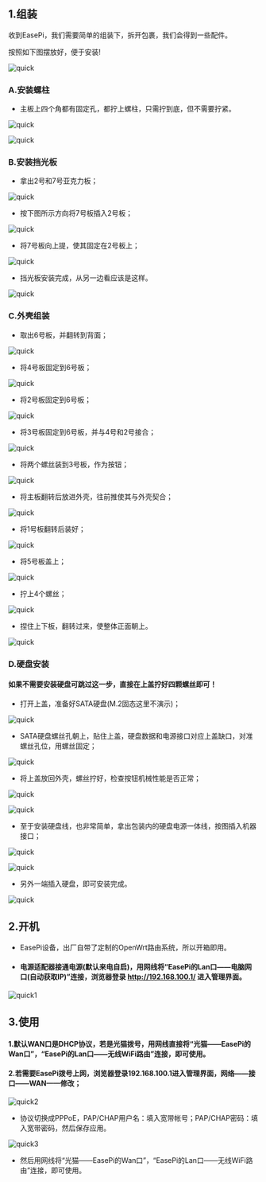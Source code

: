 ## 1.组装

收到EasePi，我们需要简单的组装下，拆开包裹，我们会得到一些配件。

按照如下图摆放好，便于安装!

![quick](./quick/zz1.jpg) 

### A.安装螺柱

 * 主板上四个角都有固定孔，都拧上螺柱，只需拧到底，但不需要拧紧。

![quick](./quick/zz2.jpg) 

![quick](./quick/zz3.jpg) 


### B.安装挡光板

 * 拿出2号和7号亚克力板；

![quick](./quick/zz4.jpg) 

 * 按下图所示方向将7号板插入2号板；

![quick](./quick/zz5.jpg) 

 * 将7号板向上提，使其固定在2号板上；

![quick](./quick/zz6.jpg) 

 * 挡光板安装完成，从另一边看应该是这样。

![quick](./quick/zz7.jpg)


### C.外壳组装

 * 取出6号板，并翻转到背面；
 
![quick](./quick/zz8.jpg) 

 * 将4号板固定到6号板；

![quick](./quick/zz9.jpg) 

 * 将2号板固定到6号板；

![quick](./quick/zz10.jpg) 

 * 将3号板固定到6号板，并与4号和2号接合；

![quick](./quick/zz11.jpg)

 * 将两个螺丝装到3号板，作为按钮；

![quick](./quick/zz12.jpg)

 * 将主板翻转后放进外壳，往前推使其与外壳契合；

![quick](./quick/zz13.jpg)

 * 将1号板翻转后装好；

![quick](./quick/zz14.jpg)

 * 将5号板盖上；

![quick](./quick/zz15.jpg)

 * 拧上4个螺丝；

![quick](./quick/zz16.jpg)

 * 捏住上下板，翻转过来，使整体正面朝上。

![quick](./quick/zz17.jpg)

### D.硬盘安装

#### 如果不需要安装硬盘可跳过这一步，直接在上盖拧好四颗螺丝即可！

 * 打开上盖，准备好SATA硬盘(M.2固态这里不演示)；

![quick](./quick/zz18.jpg)

 * SATA硬盘螺丝孔朝上，贴住上盖，硬盘数据和电源接口对应上盖缺口，对准螺丝孔位，用螺丝固定；

![quick](./quick/zz19.jpg)

 * 将上盖放回外壳，螺丝拧好，检查按钮机械性能是否正常；

![quick](./quick/zz20.jpg)

![quick](./quick/zz21.jpg)

 * 至于安装硬盘线，也非常简单，拿出包装内的硬盘电源一体线，按图插入机器接口；

![quick](./quick/zz22.jpg)

![quick](./quick/zz23.jpg)

 * 另外一端插入硬盘，即可安装完成。
 
![quick](./quick/zz24.jpg)




## 2.开机

 * EasePi设备，出厂自带了定制的OpenWrt路由系统，所以开箱即用。

 * #### 电源适配器接通电源(默认来电自启)，用网线将“EasePi的Lan口——电脑网口(自动获取IP)”连接，浏览器登录 http://192.168.100.1/ 进入管理界面。

![quick1](./quick/quick1.jpg) 



## 3.使用

#### 1.默认WAN口是DHCP协议，若是光猫拨号，用网线直接将“光猫——EasePi的Wan口”，“EasePi的Lan口——无线WiFi路由”连接，即可使用。


#### 2.若需要EasePi拨号上网，浏览器登录192.168.100.1进入管理界面，网络——接口——WAN——修改；

![quick2](./quick/quick2.jpg) 

 * 协议切换成PPPoE，PAP/CHAP用户名：填入宽带帐号；PAP/CHAP密码：填入宽带密码，然后保存应用。

![quick3](./quick/quick3.jpg) 

 * 然后用网线将“光猫——EasePi的Wan口”，“EasePi的Lan口——无线WiFi路由”连接，即可使用。
